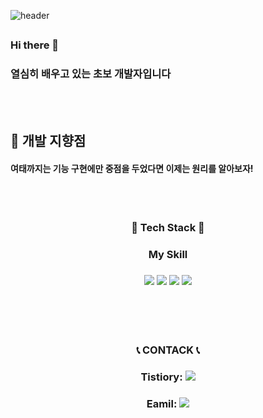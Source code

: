 ![header](https://Hyun.vercel.app/api?type=soft&color=auto&height=300&section=header&text=capsule%20render&fontSize=90)

##

### Hi there 👋  
### 열심히 배우고 있는 초보 개발자입니다  

<br/><br/>

## 🦊 개발 지향점
#### 여태까지는 기능 구현에만 중점을 두었다면 이제는 원리를 알아보자!

<br/><br/>

### <div align="center"> 🌱 Tech Stack 🌱 </div>
### <div align="center">  My Skill </div>


### <div align="center"><img src="https://img.shields.io/badge/Java-007396?style=flat-square&logo=Java&logoColor=white"/></a> <img src="https://img.shields.io/badge/Python-3776AB?style=flat-square&logo=Python&logoColor=white"/></a> <img src="https://img.shields.io/badge/SpringBoot-6DB33F?style=flat-square&logo=Spring Boot&logoColor=white"/></a> <img src="https://img.shields.io/badge/MySQL-4479A1?style=flat-square&logo=MySQL&logoColor=white"/></a></div>  




<br/><br/><br/>

### <div align="center"> 📞 CONTACK 📞 </div>

### <div align="center"> Tistiory: <a href="https://rlckdrkdud.tistory.com/" target="_blank"><img src="https://img.shields.io/badge/rlckdrkdud.tistiory.com-000000?style=plastic&logo=42&logoColor=FFFFFF"/></a></div>
### <div align="center"> Eamil: <img src="https://img.shields.io/badge/rlckdrkdud@naver.com-03C75A?style=flat-square&logo=Naver&logoColor=white"/></a></div>







<!--
**developer-hyun/developer-hyun** is a ✨ _special_ ✨ repository because its `README.md` (this file) appears on your GitHub profile.

Here are some ideas to get you started:

- 🔭 I’m currently working on ...
- 🌱 I’m currently learning ...
- 👯 I’m looking to collaborate on ...
- 🤔 I’m looking for help with ...
- 💬 Ask me about ...
- 📫 How to reach me: ...
- 😄 Pronouns: ...
- ⚡ Fun fact: ...
-->
